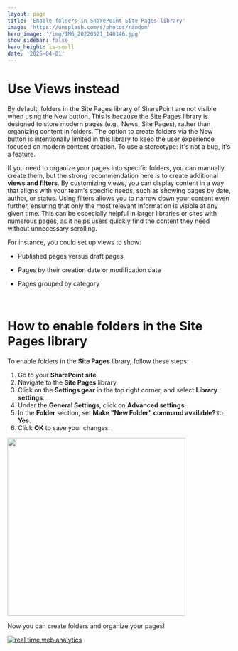 ```yaml
---
layout: page
title: 'Enable folders in SharePoint Site Pages library'
image: 'https://unsplash.com/s/photos/random'
hero_image: '/img/IMG_20220521_140146.jpg'
show_sidebar: false
hero_height: is-small
date: '2025-04-01'
---
```


# Use Views instead

By default, folders in the Site Pages library of SharePoint are not visible when using the New button. This is because the Site Pages library is designed to store modern pages (e.g., News, Site Pages), rather than organizing content in folders. The option to create folders via the New button is intentionally limited in this library to keep the user experience focused on modern content creation. To use a stereotype: It's not a bug, it's a feature.


If you need to organize your pages into specific folders, you can manually create them, but the strong recommendation here is to create additional **views and filters**. By customizing views, you can display content in a way that aligns with your team's specific needs, such as showing pages by date, author, or status.
Using filters allows you to narrow down your content even further, ensuring that only the most relevant information is visible at any given time. This can be especially helpful in larger libraries or sites with numerous pages, as it helps users quickly find the content they need without unnecessary scrolling.

For instance, you could set up views to show:

* Published pages versus draft pages

* Pages by their creation date or modification date

* Pages grouped by category


<br/>

# How to enable folders in the Site Pages library

To enable folders in the **Site Pages** library, follow these steps:

1. Go to your **SharePoint site**.
2. Navigate to the **Site Pages** library.
3. Click on the **Settings gear** in the top right corner, and select **Library settings**.
4. Under the **General Settings**, click on **Advanced settings**.
5. In the **Folder** section, set **Make "New Folder" command available?** to **Yes**.
6. Click **OK** to save your changes.



<img src="/articles/images/spomakenewfolder.png" width="400">

Now you can create folders and organize your pages!



<!-- Default Statcounter code for spo - sitepagesAll
https://powershellscripts.github.io/articles/en/spo/approvefiles
-->
<script type="text/javascript">
var sc_project=13111303; 
var sc_invisible=1; 
var sc_security="cef0a9f7"; 
var sc_client_storage="disabled"; 
</script>
<script type="text/javascript"
src="https://www.statcounter.com/counter/counter.js"
async></script>
<noscript><div class="statcounter"><a title="real time web
analytics" href="https://statcounter.com/"
target="_blank"><img class="statcounter"
src="https://c.statcounter.com/13111303/0/cef0a9f7/1/"
alt="real time web analytics"
referrerPolicy="no-referrer-when-downgrade"></a></div></noscript>
<!-- End of Statcounter Code -->